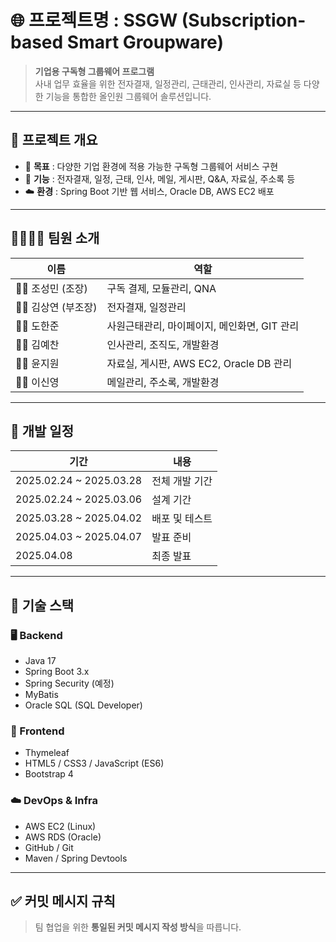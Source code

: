 # 🌐 프로젝트명 : **SSGW (Subscription-based Smart Groupware)**

> **기업용 구독형 그룹웨어 프로그램**  
> 사내 업무 효율을 위한 전자결재, 일정관리, 근태관리, 인사관리, 자료실 등 다양한 기능을 통합한 올인원 그룹웨어 솔루션입니다.

---

## 🧩 프로젝트 개요

- 💼 **목표** : 다양한 기업 환경에 적용 가능한 구독형 그룹웨어 서비스 구현
- 🧠 **기능** : 전자결재, 일정, 근태, 인사, 메일, 게시판, Q&A, 자료실, 주소록 등
- ☁️ **환경** : Spring Boot 기반 웹 서비스, Oracle DB, AWS EC2 배포

---

## 👨‍👩‍👧‍👦 팀원 소개

| 이름 | 역할 |
|------|------|
| 🧑‍💼 조성민 (조장) | 구독 결제, 모듈관리, QNA |
| 👨‍💻 김상연 (부조장) | 전자결재, 일정관리 |
| 👨‍🔧 도한준 | 사원근태관리, 마이페이지, 메인화면, GIT 관리 |
| 👨‍💼 김예찬 | 인사관리, 조직도, 개발환경 |
| 🧑‍💻 윤지원 | 자료실, 게시판, AWS EC2, Oracle DB 관리 |
| 👩‍💻 이신영 | 메일관리, 주소록, 개발환경 |

---

## 📆 개발 일정

| 기간 | 내용 |
|------|------|
| 2025.02.24 ~ 2025.03.28 | 전체 개발 기간 |
| 2025.02.24 ~ 2025.03.06 | 설계 기간 |
| 2025.03.28 ~ 2025.04.02 | 배포 및 테스트 |
| 2025.04.03 ~ 2025.04.07 | 발표 준비 |
| 2025.04.08 | 최종 발표 |

---

## 🧪 기술 스택

### 🖥️ Backend
- Java 17
- Spring Boot 3.x
- Spring Security (예정)
- MyBatis
- Oracle SQL (SQL Developer)

### 🧰 Frontend
- Thymeleaf
- HTML5 / CSS3 / JavaScript (ES6)
- Bootstrap 4

### ☁️ DevOps & Infra
- AWS EC2 (Linux)
- AWS RDS (Oracle)
- GitHub / Git
- Maven / Spring Devtools

---

## ✅ 커밋 메시지 규칙

> 팀 협업을 위한 **통일된 커밋 메시지 작성 방식**을 따릅니다.

